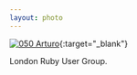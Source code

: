 ```yaml
---
layout: photo
---
```


[![050 Arturo](https://c2.staticflickr.com/6/5619/20707948512_65595cb1bd_b.jpg)](https://www.flickr.com/photos/131440297@N08/20707948512/){:target="_blank"}

London Ruby User Group.

